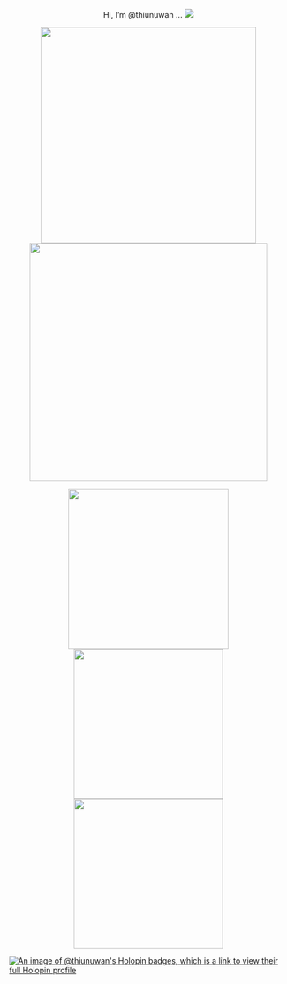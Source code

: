 
<p align = "center">
  Hi, I’m @thiunuwan ...
  
   <img src="https://komarev.com/ghpvc/?username=thiunuwan&label=views&color=000011" /> 
</p>


<p align = "center">
  <img src = "https://github-readme-stats.vercel.app/api?username=thiunuwan&theme=dark&hide_border=true&include_all_commits=false&count_private=true" width = 390>
  <img src = "https://github-readme-streak-stats.herokuapp.com?user=thiunuwan&theme=dark&hide_border=true" width = 430>
  
</p>

<p align = "center">
  <img src = "https://github-readme-stats.vercel.app/api/top-langs/?username=thiunuwan&theme=dark&hide_border=true&include_all_commits=true&count_private=true&layout=compact" width = 290>
    <span>
    <img src="http://github-profile-summary-cards.vercel.app/api/cards/most-commit-language?username=thiunuwan&theme=dark" width=270>
  </span>

   <span>
    <img src="http://github-profile-summary-cards.vercel.app/api/cards/repos-per-language?username=thiunuwan&theme=dark" width=270>
  </span>

</p>

[![An image of @thiunuwan's Holopin badges, which is a link to view their full Holopin profile](https://holopin.me/thiunuwan)](https://holopin.io/@thiunuwan)



